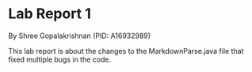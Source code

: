 # **Lab Report 1**
By Shree Gopalakrishnan (PID: A16932989)

This lab report is about the changes to the MarkdownParse.java file that fixed multiple bugs in the code.

